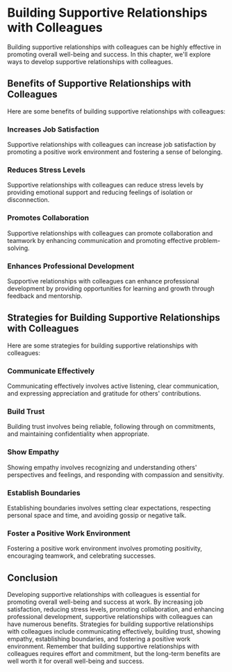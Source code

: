 Building Supportive Relationships with Colleagues
==============================================================================================================

Building supportive relationships with colleagues can be highly effective in promoting overall well-being and success. In this chapter, we'll explore ways to develop supportive relationships with colleagues.

Benefits of Supportive Relationships with Colleagues
----------------------------------------------------

Here are some benefits of building supportive relationships with colleagues:

### Increases Job Satisfaction

Supportive relationships with colleagues can increase job satisfaction by promoting a positive work environment and fostering a sense of belonging.

### Reduces Stress Levels

Supportive relationships with colleagues can reduce stress levels by providing emotional support and reducing feelings of isolation or disconnection.

### Promotes Collaboration

Supportive relationships with colleagues can promote collaboration and teamwork by enhancing communication and promoting effective problem-solving.

### Enhances Professional Development

Supportive relationships with colleagues can enhance professional development by providing opportunities for learning and growth through feedback and mentorship.

Strategies for Building Supportive Relationships with Colleagues
----------------------------------------------------------------

Here are some strategies for building supportive relationships with colleagues:

### Communicate Effectively

Communicating effectively involves active listening, clear communication, and expressing appreciation and gratitude for others' contributions.

### Build Trust

Building trust involves being reliable, following through on commitments, and maintaining confidentiality when appropriate.

### Show Empathy

Showing empathy involves recognizing and understanding others' perspectives and feelings, and responding with compassion and sensitivity.

### Establish Boundaries

Establishing boundaries involves setting clear expectations, respecting personal space and time, and avoiding gossip or negative talk.

### Foster a Positive Work Environment

Fostering a positive work environment involves promoting positivity, encouraging teamwork, and celebrating successes.

Conclusion
----------

Developing supportive relationships with colleagues is essential for promoting overall well-being and success at work. By increasing job satisfaction, reducing stress levels, promoting collaboration, and enhancing professional development, supportive relationships with colleagues can have numerous benefits. Strategies for building supportive relationships with colleagues include communicating effectively, building trust, showing empathy, establishing boundaries, and fostering a positive work environment. Remember that building supportive relationships with colleagues requires effort and commitment, but the long-term benefits are well worth it for overall well-being and success.
